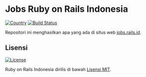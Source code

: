 # Jobs Ruby on Rails Indonesia

[![Country](https://img.shields.io/badge/country-indonesia-blue.svg)](https://en.wikipedia.org/wiki/Indonesia)
[![Build Status](https://travis-ci.org/rails-id/jobs.svg)](https://travis-ci.org/rails-id/jobs)

Repositori ini menghasilkan apa yang ada di situs web [jobs.rails.id](http://jobs.rails.id).

## Lisensi

[![License](https://img.shields.io/github/license/rails-id/jobs.svg)](LICENSE)

Ruby on Rails Indonesia dirilis di bawah [Lisensi MIT](https://opensource.org/licenses/MIT).
